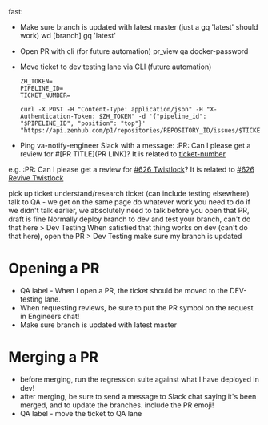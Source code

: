 fast:
- Make sure branch is updated with latest master (just a gq 'latest' should work)
    wd [branch]
    gq 'latest'

- Open PR 
    with cli (for future automation)
    pr_view qa docker-password
- Move ticket to dev testing lane
    via CLI (future automation)
    ```
    ZH_TOKEN=
    PIPELINE_ID=
    TICKET_NUMBER=

    curl -X POST -H "Content-Type: application/json" -H "X-Authentication-Token: $ZH_TOKEN" -d '{"pipeline_id": "$PIPELINE_ID", "position": "top"}' "https://api.zenhub.com/p1/repositories/REPOSITORY_ID/issues/$TICKET_NUMBER/moves"
    ```
- Ping va-notify-engineer Slack with a message:
:PR: Can I please get a review for #[PR TITLE](PR LINK)?  It is related to [ticket-number](ticket)

e.g.
:PR: Can I please get a review for [#626 Twistlock](https://github.com/department-of-veterans-affairs/vanotify-infra/pull/629)?  It is related to [#626 Revive Twistlock](https://app.zenhub.com/workspaces/va-notify-620d21369d810a00146ed9c8/issues/gh/department-of-veterans-affairs/vanotify-infra/626)








pick up ticket
understand/research ticket (can include testing elsewhere)
talk to QA - we get on the same page
do whatever work you need to do
if we didn't talk earlier, we absolutely need to talk before you open that PR, draft is fine
Normally deploy branch to dev and test your branch, can't do that here > Dev Testing
When satisfied that thing works on dev (can't do that here), open the PR > Dev Testing
make sure my branch is updated


# Opening a PR
- QA label - When I open a PR, the ticket should be moved to the DEV-testing lane.
- When requesting reviews, be sure to put the PR symbol on the request in Engineers chat!
- Make sure branch is updated with latest master

# Merging a PR
- before merging, run the regression suite against what I have deployed in dev!
- after merging, be sure to send a message to Slack chat saying it's been merged, and to update the branches.  include the PR emoji! 
- QA label - move the ticket to QA lane
